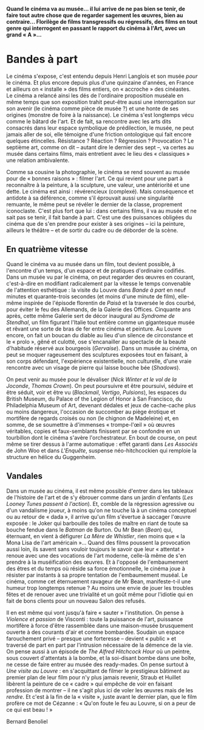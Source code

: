 **Quand le cinéma va au musée... il lui arrive de ne pas bien se tenir, de faire tout autre chose que de regarder sagement les œuvres, bien au contraire... Florilège de films transgressifs ou régressifs, des films en tout genre qui interrogent en passant le rapport du cinéma à l'Art, avec un grand « A »...**

# Bandes à part

Le cinéma s'expose, c'est entendu depuis Henri Langlois et son musée _pour_ le cinéma. Et plus encore depuis plus d'une quinzaine d'années, en France et ailleurs on « installe » des films entiers, on « accroche » des cinéastes. Le cinéma a relancé ainsi les dés de l'ordinaire proposition muséale en même temps que son exposition trahit peut-être aussi une interrogation sur son avenir (le cinéma comme pièce de musée ?) et une honte de ses origines (monstre de foire à la naissance). Le cinéma s'est longtemps vécu comme le bâtard de l'art. Et de fait, sa rencontre avec les arts dits consacrés dans leur espace symbolique de prédilection, le musée, ne peut jamais aller de soi, elle témoigne d'une friction ontologique qui fait encore quelques étincelles. Résistance ? Réaction ? Régression ? Provocation ? Le septième art, comme on dit – autant dire le dernier des sept –, va certes au musée dans certains films, mais entretient avec le lieu des « classiques » une relation ambivalente.

Comme sa cousine la photographie, le cinéma se rend souvent au musée pour de « bonnes raisons » : filmer l'art. Ce qui revient pour une part à reconnaître à la peinture, à la sculpture, une valeur, une antériorité et une dette. Le cinéma est ainsi : révérencieux (complexé). Mais conséquence et antidote à sa déférence, comme s'il éprouvait aussi une singularité remuante, le même peut se révéler le dernier de la classe, proprement iconoclaste. C'est plus fort que lui : dans certains films, il va au musée et ne sait pas se tenir, il fait bande à part. C'est une des puissances obligées du cinéma que de s'en prendre pour exister à ses origines – ici la peinture, ailleurs le théâtre – et de sortir du cadre ou de déborder de la scène.

## En quatrième vitesse

Quand le cinéma va au musée dans un film, tout devient possible, à l'encontre d'un temps, d'un espace et de pratiques d'ordinaire codifiés. Dans un musée vu par le cinéma, on peut regarder des œuvres en courant, c'est-à-dire en modifiant radicalement par la vitesse le temps convenable de l'attention esthétique : la visite du Louvre dans _Bande à part_ en neuf minutes et quarante-trois secondes (et moins d'une minute de film), elle-même inspirée de l'épisode florentin de _Paisà_ et la traversée le dos courbé, pour éviter le feu des Allemands, de la Galerie des Offices. Cinquante ans après, cette même Galerie sert de décor inaugural au _Syndrome de Stendhal_, un film figurant l'Italie tout entière comme un gigantesque musée et rêvant une sorte de bras de fer entre cinéma et peinture. Au Louvre encore, on fait un boucan du diable au lieu d'un silence de circonstance et le « prolo », gêné et culotté, ose s'encanailler au spectacle de la beauté d'habitude réservé aux bourgeois (_Gervaise_). Dans un musée au cinéma, on peut se moquer rageusement des sculptures exposées tout en faisant, à son corps défendant, l'expérience existentielle, non culturelle, d'une vraie rencontre avec un visage de pierre qui laisse bouche bée (_Shadows_).

On peut venir au musée pour le dévaliser (_Nick Winter et le vol de la Joconde_, _Thomas Crown_). On peut poursuivre et être poursuivi, séduire et être séduit, voir et être vu (_Blackmail_, _Vertigo_, _Pulsions_), les espaces du British Museum, du Palace of the Legion of Honor à San Francisco, du Philadelphia Museum of Art, devenant dédales et jeux de cache-cache plus ou moins dangereux, l'occasion de succomber au piège érotique et mortifère de regards croisés ou non (le chignon de Madeleine) et, en somme, de se soumettre à d'immenses « trompe-l'œil » où œuvres véritables, copies et faux-semblants finissent par se confondre en un tourbillon dont le cinéma s'avère l'orchestrateur. En bout de course, on peut même se tirer dessus à l'arme automatique : effet garanti dans _Les Associés_ de John Woo et dans _L'Enquête_, suspense néo-hitchcockien qui remploie la structure en hélice du Guggenheim.

## Vandales

Dans un musée au cinéma, il est même possible d'entrer dans les tableaux de l'histoire de l'art et de s'y ébrouer comme dans un jardin d'enfants (_Les Looney Tunes passent à l'action_). Et, comble de la régression agressive ou d'un vandalisme joueur, à moins qu'on ne touche là à un cinéma conceptuel ou au retour de « dada », il arrive qu'un film s'évertue à saccager l'œuvre exposée : le Joker qui barbouille des toiles de maître en riant de toute sa bouche fendue dans le _Batman_ de Burton. Ou Mr Bean (_Bean_) qui, éternuant, en vient à défigurer _La Mère de Whistler_, rien moins que « la Mona Lisa de l'art américain »... Quand des films poussent la provocation aussi loin, ils savent sans vouloir toujours le savoir que leur « attentat » renoue avec une des vocations de l'art moderne, celle-là même de s'en prendre à la muséification des œuvres. Et à l'opposé de l'embaumement des êtres et du temps où réside sa force émotionnelle, le cinéma joue à résister par instants à sa propre tentation de l'embaumement muséal. Le cinéma, comme cet éternuement ravageur de Mr Bean, manifeste-t-il une humeur trop longtemps retenue ? Au moins une envie de jouer les troubles fêtes et de renouer avec une trivialité et un goût même pour l'idiotie qui en fait de bons clients pour un nouveau Salon des refusés.

Il en est même qui vont jusqu'à faire « sauter » l'institution. On pense à _Violence et passion_ de Visconti : toute la puissance de l'art, puissance mortifère à force d'être rassemblée dans une maison-musée brusquement ouverte à des courants d'air et comme bombardée. Soudain un espace farouchement privé – presque une forteresse – devient « public » et traversé de part en part par l'intrusion nécessaire de la démence de la vie. On pense aussi à un épisode de _The Alfred Hitchcock Hour_ où un peintre, sous couvert d'attentats à la bombe, et la soi-disant bombe dans une boîte, ne cesse de faire entrer au musée des ready-mades. On pense surtout à _Une visite au Louvre_ : en s'acquittant de filmer le prestigieux bâtiment au premier plan de leur film pour n'y plus jamais revenir, Straub et Huillet libèrent la peinture de ce « cadre » qui empêche de voir en faisant profession de montrer – il ne s'agit plus ici de voler les œuvres mais de les _rendre_. Et c'est à la fin de la « visite », juste avant le dernier plan, que le film profère ce mot de Cézanne : « Qu'on foute le feu au Louvre, si on a peur de ce qui est beau ! »

Bernard Benoliel
